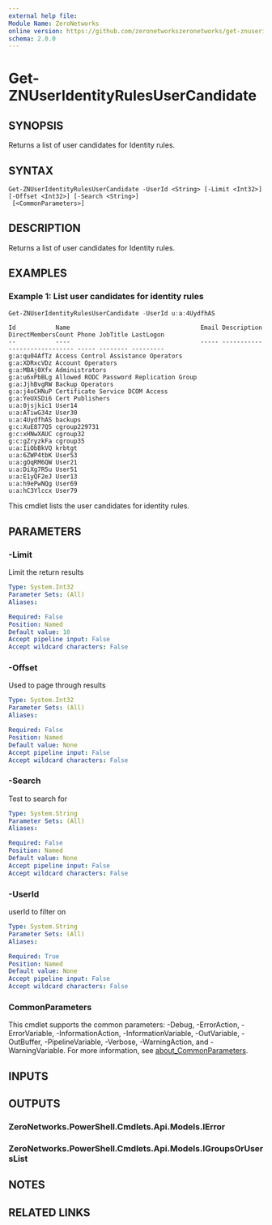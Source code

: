 ```yaml
---
external help file:
Module Name: ZeroNetworks
online version: https://github.com/zeronetworkszeronetworks/get-znuseridentityrulesusercandidate
schema: 2.0.0
---
```


# Get-ZNUserIdentityRulesUserCandidate

## SYNOPSIS
Returns a list of user candidates for Identity rules.

## SYNTAX

```
Get-ZNUserIdentityRulesUserCandidate -UserId <String> [-Limit <Int32>] [-Offset <Int32>] [-Search <String>]
 [<CommonParameters>]
```

## DESCRIPTION
Returns a list of user candidates for Identity rules.

## EXAMPLES

### Example 1: List user candidates for identity rules
```powershell
Get-ZNUserIdentityRulesUserCandidate -UserId u:a:4UydfhAS
```

```output
Id           Name                                    Email Description DirectMembersCount Phone JobTitle LastLogon
--           ----                                    ----- ----------- ------------------ ----- -------- ---------
g:a:qu04AfTz Access Control Assistance Operators                                                         
g:a:XDRxcVDz Account Operators                                                                           
g:a:MBAj0Xfx Administrators                                                                              
g:a:u6xPbBLg Allowed RODC Password Replication Group                                                     
g:a:JjhBvgRW Backup Operators                                                                            
g:a:j4oCHNuP Certificate Service DCOM Access                                                             
g:a:YeUXSDi6 Cert Publishers                                                                             
u:a:0jsjkic1 User14                                                                                      
u:a:ATiwG34z User30                                                                                      
u:a:4UydfhAS backups                                                                                     
g:c:XuE877Q5 cgroup229731                                                                                
g:c:xHNwXAUC cgroup32                                                                                    
g:c:gZryzkFa cgroup35                                                                                    
u:a:IiObBkVQ krbtgt                                                                                      
u:a:6ZWP4tbK User53                                                                                      
u:a:gOqRM6QW User21                                                                                      
u:a:DiXg7R5u User51                                                                                      
u:a:E1yQF2eJ User13                                                                                      
u:a:h9ePwNQg User69                                                                                      
u:a:hC3Ylccx User79 
```

This cmdlet lists the user candidates for identity rules.

## PARAMETERS

### -Limit
Limit the return results

```yaml
Type: System.Int32
Parameter Sets: (All)
Aliases:

Required: False
Position: Named
Default value: 10
Accept pipeline input: False
Accept wildcard characters: False
```

### -Offset
Used to page through results

```yaml
Type: System.Int32
Parameter Sets: (All)
Aliases:

Required: False
Position: Named
Default value: None
Accept pipeline input: False
Accept wildcard characters: False
```

### -Search
Test to search for

```yaml
Type: System.String
Parameter Sets: (All)
Aliases:

Required: False
Position: Named
Default value: None
Accept pipeline input: False
Accept wildcard characters: False
```

### -UserId
userId to filter on

```yaml
Type: System.String
Parameter Sets: (All)
Aliases:

Required: True
Position: Named
Default value: None
Accept pipeline input: False
Accept wildcard characters: False
```

### CommonParameters
This cmdlet supports the common parameters: -Debug, -ErrorAction, -ErrorVariable, -InformationAction, -InformationVariable, -OutVariable, -OutBuffer, -PipelineVariable, -Verbose, -WarningAction, and -WarningVariable. For more information, see [about_CommonParameters](http://go.microsoft.com/fwlink/?LinkID=113216).

## INPUTS

## OUTPUTS

### ZeroNetworks.PowerShell.Cmdlets.Api.Models.IError

### ZeroNetworks.PowerShell.Cmdlets.Api.Models.IGroupsOrUsersList

## NOTES

## RELATED LINKS

